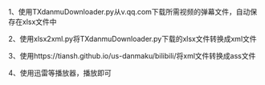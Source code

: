 1、使用TXdanmuDownloader.py从v.qq.com下载所需视频的弹幕文件，自动保存在xlsx文件中

2、使用xlsx2xml.py将TXdanmuDownloader.py下载的xlsx文件转换成xml文件

3、使用https://tiansh.github.io/us-danmaku/bilibili/将xml文件转换成ass文件

4、使用迅雷等播放器，播放即可
